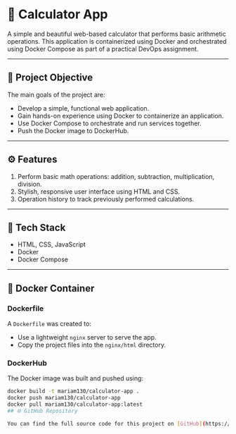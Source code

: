 # 🧮 Calculator App

A simple and beautiful web-based calculator that performs basic arithmetic operations. This application is containerized using Docker and orchestrated using Docker Compose as part of a practical DevOps assignment.

---

## 🎯 Project Objective

The main goals of the project are:

- Develop a simple, functional web application.
- Gain hands-on experience using Docker to containerize an application.
- Use Docker Compose to orchestrate and run services together.
- Push the Docker image to DockerHub.

---

## ⚙️ Features

1. Perform basic math operations: addition, subtraction, multiplication, division.
2. Stylish, responsive user interface using HTML and CSS.
3. Operation history to track previously performed calculations.

---

## 🧰 Tech Stack

- HTML, CSS, JavaScript
- Docker
- Docker Compose

---

## 🐳 Docker Container

### Dockerfile

A `Dockerfile` was created to:

- Use a lightweight `nginx` server to serve the app.
- Copy the project files into the `nginx/html` directory.

### DockerHub

The Docker image was built and pushed using:

```bash
docker build -t mariam130/calculator-app .
docker push mariam130/calculator-app
docker pull mariam130/calculator-app:latest
## 🌐 GitHub Repository

You can find the full source code for this project on [GitHub](https://github.com/mari0m12/calculator-app).

